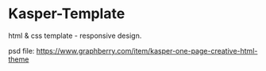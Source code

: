 # Kasper-Template
html &amp; css template - responsive design.

psd file: https://www.graphberry.com/item/kasper-one-page-creative-html-theme
